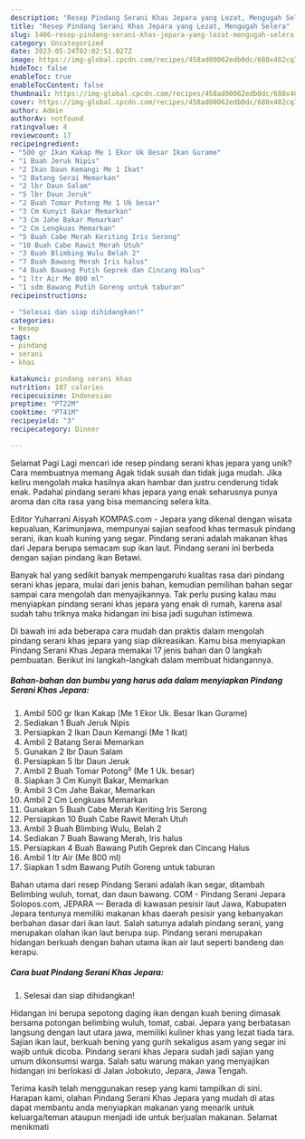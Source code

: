 ```yaml
---
description: "Resep Pindang Serani Khas Jepara yang Lezat, Mengugah Selera"
title: "Resep Pindang Serani Khas Jepara yang Lezat, Mengugah Selera"
slug: 1406-resep-pindang-serani-khas-jepara-yang-lezat-mengugah-selera
category: Uncategorized
date: 2023-05-24T02:02:51.027Z
image: https://img-global.cpcdn.com/recipes/458ad00062edb0dc/680x482cq70/pindang-serani-khas-jepara-foto-resep-utama.jpg
hideToc: false
enableToc: true
enableTocContent: false
thumbnail: https://img-global.cpcdn.com/recipes/458ad00062edb0dc/680x482cq70/pindang-serani-khas-jepara-foto-resep-utama.jpg
cover: https://img-global.cpcdn.com/recipes/458ad00062edb0dc/680x482cq70/pindang-serani-khas-jepara-foto-resep-utama.jpg
author: Admin
authorAv: notfound
ratingvalue: 4
reviewcount: 17
recipeingredient:
- "500 gr Ikan Kakap Me 1 Ekor Uk Besar Ikan Gurame"
- "1 Buah Jeruk Nipis"
- "2 Ikan Daun Kemangi Me 1 Ikat"
- "2 Batang Serai Memarkan"
- "2 lbr Daun Salam"
- "5 lbr Daun Jeruk"
- "2 Buah Tomar Potong Me 1 Uk besar"
- "3 Cm Kunyit Bakar Memarkan"
- "3 Cm Jahe Bakar Memarkan"
- "2 Cm Lengkuas Memarkan"
- "5 Buah Cabe Merah Keriting Iris Serong"
- "10 Buah Cabe Rawit Merah Utuh"
- "3 Buah Blimbing Wulu Belah 2"
- "7 Buah Bawang Merah Iris halus"
- "4 Buah Bawang Putih Geprek dan Cincang Halus"
- "1 ltr Air Me 800 ml"
- "1 sdm Bawang Putih Goreng untuk taburan"
recipeinstructions:

- "Selesai dan siap dihidangkan!"
categories:
- Resep
tags:
- pindang
- serani
- khas

katakunci: pindang serani khas 
nutrition: 187 calories
recipecuisine: Indonesian
preptime: "PT22M"
cooktime: "PT41M"
recipeyield: "3"
recipecategory: Dinner

---
```



Selamat Pagi Lagi mencari ide resep pindang serani khas jepara yang unik? Cara membuatnya memang Agak tidak susah dan tidak juga mudah. Jika keliru mengolah maka hasilnya akan hambar dan justru cenderung tidak enak. Padahal pindang serani khas jepara yang enak seharusnya punya aroma dan cita rasa yang bisa memancing selera kita.


Editor Yuharrani Aisyah KOMPAS.com - Jepara yang dikenal dengan wisata kepualuan, Karimunjawa, mempunyai sajian seafood khas termasuk pindang serani, ikan kuah kuning yang segar. Pindang serani adalah makanan khas dari Jepara berupa semacam sup ikan laut. Pindang serani ini berbeda dengan sajian pindang ikan Betawi.

Banyak hal yang sedikit banyak mempengaruhi kualitas rasa dari pindang serani khas jepara, mulai dari jenis bahan, kemudian pemilihan bahan segar sampai cara mengolah dan menyajikannya. Tak perlu pusing kalau mau menyiapkan pindang serani khas jepara yang enak di rumah, karena asal sudah tahu triknya maka hidangan ini bisa jadi suguhan istimewa.


Di bawah ini ada beberapa cara mudah dan praktis dalam mengolah pindang serani khas jepara yang siap dikreasikan. Kamu bisa menyiapkan Pindang Serani Khas Jepara memakai 17 jenis bahan dan 0 langkah pembuatan. Berikut ini langkah-langkah dalam membuat hidangannya.

<!--inarticleads1-->

##### Bahan-bahan dan bumbu yang harus ada dalam menyiapkan Pindang Serani Khas Jepara:

1. Ambil 500 gr Ikan Kakap (Me 1 Ekor Uk. Besar Ikan Gurame)
1. Sediakan 1 Buah Jeruk Nipis
1. Persiapkan 2 Ikan Daun Kemangi (Me 1 Ikat)
1. Ambil 2 Batang Serai Memarkan
1. Gunakan 2 lbr Daun Salam
1. Persiapkan 5 lbr Daun Jeruk
1. Ambil 2 Buah Tomar Potong² (Me 1 Uk. besar)
1. Siapkan 3 Cm Kunyit Bakar, Memarkan
1. Ambil 3 Cm Jahe Bakar, Memarkan
1. Ambil 2 Cm Lengkuas Memarkan
1. Gunakan 5 Buah Cabe Merah Keriting Iris Serong
1. Persiapkan 10 Buah Cabe Rawit Merah Utuh
1. Ambil 3 Buah Blimbing Wulu, Belah 2
1. Sediakan 7 Buah Bawang Merah, Iris halus
1. Persiapkan 4 Buah Bawang Putih Geprek dan Cincang Halus
1. Ambil 1 ltr Air (Me 800 ml)
1. Siapkan 1 sdm Bawang Putih Goreng untuk taburan


Bahan utama dari resep Pindang Serani adalah ikan segar, ditambah Belimbing wuluh, tomat, dan daun bawang. COM - Pindang Serani Jepara Solopos.com, JEPARA — Berada di kawasan pesisir laut Jawa, Kabupaten Jepara tentunya memiliki makanan khas daerah pesisir yang kebanyakan berbahan dasar dari ikan laut. Salah satunya adalah pindang serani, yang merupakan olahan ikan laut berupa sup. Pindang serani merupakan hidangan berkuah dengan bahan utama ikan air laut seperti bandeng dan kerapu. 

<!--inarticleads2-->

##### Cara buat Pindang Serani Khas Jepara:


1. Selesai dan siap dihidangkan!

Hidangan ini berupa sepotong daging ikan dengan kuah bening dimasak bersama potongan belimbing wuluh, tomat, cabai. Jepara yang berbatasan langsung dengan laut utara jawa, memiliki kuliner khas yang lezat tiada tara. Sajian ikan laut, berkuah bening yang gurih sekaligus asam yang segar ini wajib untuk dicoba. Pindang serani khas Jepara sudah jadi sajian yang umum dikonsumsi warga. Salah satu warung makan yang menyajikan hidangan ini berlokasi di Jalan Jobokuto, Jepara, Jawa Tengah. 

Terima kasih telah menggunakan resep yang kami tampilkan di sini. Harapan kami, olahan Pindang Serani Khas Jepara yang mudah di atas dapat membantu anda menyiapkan makanan yang menarik untuk keluarga/teman ataupun menjadi ide untuk berjualan makanan. Selamat menikmati
